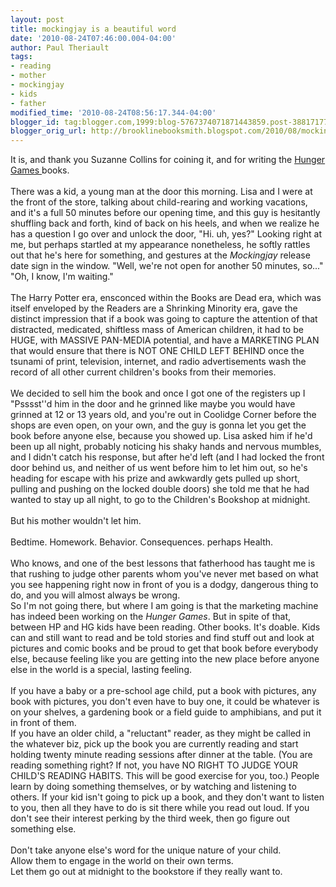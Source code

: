 ```yaml
---
layout: post
title: mockingjay is a beautiful word
date: '2010-08-24T07:46:00.004-04:00'
author: Paul Theriault
tags:
- reading
- mother
- mockingjay
- kids
- father
modified_time: '2010-08-24T08:56:17.344-04:00'
blogger_id: tag:blogger.com,1999:blog-5767374071871443859.post-3881717738825476922
blogger_orig_url: http://brooklinebooksmith.blogspot.com/2010/08/mockingjay-is-beautiful-word.html
---
```


It is, and thank you Suzanne Collins for coining it, and for writing the <a href="http://www.brooklinebooksmith-shop.com/search/apachesolr_search/hunger+games">Hunger Games </a>books.<br /><br />There was a kid, a young man at the door this morning.  Lisa and I were at the front of the store, talking about child-rearing and working vacations, and it's a full 50 minutes before our opening time, and this guy is hesitantly shuffling back and forth, kind of back on his heels, and when we realize he has a question I go over and unlock the door, "Hi. uh, yes?"  Looking right at me, but perhaps startled at my appearance nonetheless, he softly rattles out that he's here for something, and gestures at the <em>Mockingjay</em> release date sign in the window.  "Well, we're not open for another 50 minutes, so..."<br />"Oh, I know, I'm waiting." <br /><br />The Harry Potter era, ensconced within the Books are Dead era, which was itself enveloped by the Readers are a Shrinking Minority era, gave the distinct impression that if a book was going to capture the attention of that distracted, medicated, shiftless mass of American children, it had to be HUGE, with MASSIVE PAN-MEDIA potential, and have a MARKETING PLAN that would ensure that there is NOT ONE CHILD LEFT BEHIND once the tsunami of print, television, internet, and radio advertisements wash the record of all other current children's books from their memories. <br /><br />We decided to sell him the book and once I got one of the registers up I "Psssst''d him in the door and he grinned like maybe you would have grinned at 12 or 13 years old, and you're out in Coolidge Corner before the shops are even open, on your own, and the guy is gonna let you get the book before anyone else, because you showed up.  Lisa asked him if he'd been up all night, probably noticing his shaky hands and nervous mumbles, and I didn't catch his response, but after he'd left (and I had locked the front door behind us, and neither of us went before him to let him out, so he's heading for escape with his prize and awkwardly gets pulled up short, pulling and pushing  on the locked double doors) she told me that he had wanted to stay up all night, to go to the Children's Bookshop at midnight.<br /><br />But his mother wouldn't let him.<br /><br />Bedtime.  Homework.  Behavior.  Consequences.  perhaps Health. <br /><br />Who knows, and one of the best lessons that fatherhood has taught me is that rushing to judge other parents whom you've never met based on what you see happening right now in front of you is a dodgy, dangerous thing to do, and you will almost always be wrong. <br />So I'm not going there, but where I am going is that the marketing machine has indeed been working on the <em>Hunger Games</em>.  But in spite of that, between HP and HG kids have been reading.  Other books.  It's doable.  Kids can and still want to read and be told stories and find stuff out and look at pictures and comic books and be proud to get that book before everybody else, because feeling like you are getting into the new place before anyone else in the world is a special, lasting feeling. <br /><br />If you have a baby or a pre-school age child, put a book with pictures, any book with pictures, you don't even have to buy one, it could be whatever is on your shelves, a gardening book or a field guide to amphibians, and put it in front of them.  <br />If you have an older child, a "reluctant" reader, as they might be called in the whatever biz, pick up the book you are currently reading and start holding twenty minute reading sessions after dinner at the table.  (You are reading something right?  If not, you have NO RIGHT TO JUDGE YOUR CHILD'S READING HABITS.  This will be good exercise for you, too.)   People learn by doing something themselves, or by watching and listening to others.  If your kid isn't going to pick up a book, and they don't want to listen to you, then all they have to do is sit there while you read out loud.  If you don't see their interest perking by the third week, then go figure out something else.<br /><br />Don't take anyone else's word for the unique nature of your child. <br />Allow them to engage in the world on their own terms. <br />Let them go out at midnight to the bookstore if they really want to.